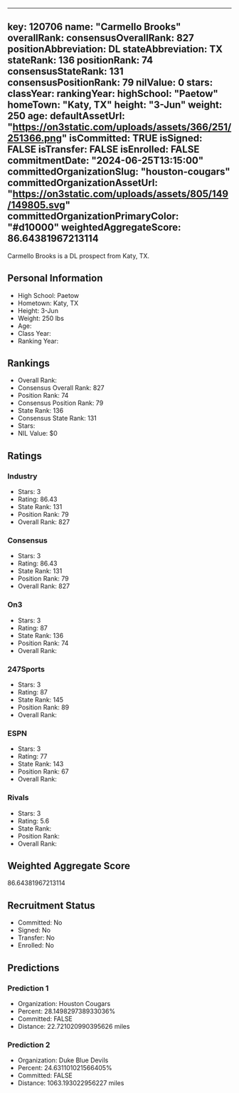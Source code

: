 ---
  key: 120706
  name: "Carmello Brooks"
  overallRank: 
  consensusOverallRank: 827
  positionAbbreviation: DL
  stateAbbreviation: TX
  stateRank: 136
  positionRank: 74
  consensusStateRank: 131
  consensusPositionRank: 79
  nilValue: 0
  stars: 
  classYear: 
  rankingYear: 
  highSchool: "Paetow"
  homeTown: "Katy, TX"
  height: "3-Jun"
  weight: 250
  age: 
  defaultAssetUrl: "https://on3static.com/uploads/assets/366/251/251366.png"
  isCommitted: TRUE
  isSigned: FALSE
  isTransfer: FALSE
  isEnrolled: FALSE
  commitmentDate: "2024-06-25T13:15:00"
  committedOrganizationSlug: "houston-cougars"
  committedOrganizationAssetUrl: "https://on3static.com/uploads/assets/805/149/149805.svg"
  committedOrganizationPrimaryColor: "#d10000"
  weightedAggregateScore: 86.64381967213114
  ---
  
  Carmello Brooks is a DL prospect from Katy, TX.
  
  ## Personal Information
  - High School: Paetow
  - Hometown: Katy, TX
  - Height: 3-Jun
  - Weight: 250 lbs
  - Age: 
  - Class Year: 
  - Ranking Year: 
  
  ## Rankings
  - Overall Rank: 
  - Consensus Overall Rank: 827
  - Position Rank: 74
  - Consensus Position Rank: 79
  - State Rank: 136
  - Consensus State Rank: 131
  - Stars: 
  - NIL Value: $0
  
  ## Ratings
  
  ### Industry
  - Stars: 3
  - Rating: 86.43
  - State Rank: 131
  - Position Rank: 79
  - Overall Rank: 827
  
  ### Consensus
  - Stars: 3
  - Rating: 86.43
  - State Rank: 131
  - Position Rank: 79
  - Overall Rank: 827
  
  ### On3
  - Stars: 3
  - Rating: 87
  - State Rank: 136
  - Position Rank: 74
  - Overall Rank: 
  
  ### 247Sports
  - Stars: 3
  - Rating: 87
  - State Rank: 145
  - Position Rank: 89
  - Overall Rank: 
  
  ### ESPN
  - Stars: 3
  - Rating: 77
  - State Rank: 143
  - Position Rank: 67
  - Overall Rank: 
  
  ### Rivals
  - Stars: 3
  - Rating: 5.6
  - State Rank: 
  - Position Rank: 
  - Overall Rank: 
  
  ## Weighted Aggregate Score
  86.64381967213114
  
  ## Recruitment Status
  - Committed: No
  - Signed: No
  - Transfer: No
  - Enrolled: No
  
  
  
  ## Predictions
  
  ### Prediction 1
  - Organization: Houston Cougars
  - Percent: 28.149829738933036%
  - Committed: FALSE
  - Distance: 22.721020990395626 miles
  
  ### Prediction 2
  - Organization: Duke Blue Devils
  - Percent: 24.631101021566405%
  - Committed: FALSE
  - Distance: 1063.193022956227 miles
  